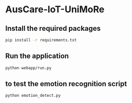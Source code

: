# AusCare-IoT-UniMoRe

## Install the required packages

```bash
pip install -r requirements.txt
```
## Run the application

```bash
python webapp/run.py
```

## to test the emotion recognition script

```bash
python emotion_detect.py
```
